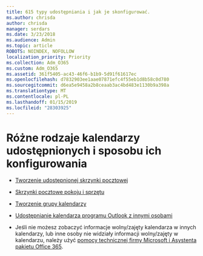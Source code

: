 ```yaml
---
title: 615 typy udostępniania i jak je skonfigurować.
ms.author: chrisda
author: chrisda
manager: serdars
ms.date: 3/23/2018
ms.audience: Admin
ms.topic: article
ROBOTS: NOINDEX, NOFOLLOW
localization_priority: Priority
ms.collection: Adm_O365
ms.custom: Adm_O365
ms.assetid: 361f5405-ac43-46f6-b1b9-5d91f61617ec
ms.openlocfilehash: d7832903ee1aae07871efc4f55eb1d8b58c0d780
ms.sourcegitcommit: d6ea5e9458a2b8ceaab3ac4bd483e1130b9a398a
ms.translationtype: MT
ms.contentlocale: pl-PL
ms.lasthandoff: 01/15/2019
ms.locfileid: "28303925"
---
```

# <a name="different-types-of-shared-calendars-and-how-to-set-them-up"></a>Różne rodzaje kalendarzy udostępnionych i sposobu ich konfigurowania

- [Tworzenie udostępnionej skrzynki pocztowej](https://support.office.com/article/871a246d-3acd-4bba-948e-5de8be0544c9)
    
- [Skrzynki pocztowe pokoju i sprzętu](https://support.office.com/article/9f518a6d-1e2c-4d44-93f3-e19013a1552b)
    
- [Tworzenie grupy kalendarzy](https://support.office.com/article/8385667b-d758-4489-a53f-f542dd01e6ff)
    
- [Udostępnianie kalendarza programu Outlook z innymi osobami](https://support.office.com/article/353ed2c1-3ec5-449d-8c73-6931a0adab88)
    
- Jeśli nie możesz zobaczyć informacje wolny/zajęty kalendarza w innych kalendarzy, lub inne osoby nie widziały informacji wolny/zajęty w kalendarzu, należy użyć [pomocy technicznej firmy Microsoft i Asystenta pakietu Office 365](https://diagnostics.office.com/).
    

